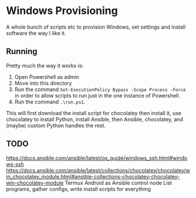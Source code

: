 # Windows Provisioning
A whole bunch of scripts etc to provision Windows, set settings and install software the way I like it.

## Running

Pretty much the way it works is:
1. Open Powershell as admin
2. Move into this directory
3. Run the command `Set-ExecutionPolicy Bypass -Scope Process -Force` in order to allow scripts to run just in the one instance of Powershell.
4. Run the command `.\run.ps1`.

This will first download the install script for chocolatey then install it, use chocolatey to install Python, install Ansible, then Ansible, chocolatey, and (maybe) custom Python handles the rest.

## TODO

https://docs.ansible.com/ansible/latest/os_guide/windows_ssh.html#windows-ssh
https://docs.ansible.com/ansible/latest/collections/chocolatey/chocolatey/win_chocolatey_module.html#ansible-collections-chocolatey-chocolatey-win-chocolatey-module
Termux Android as Ansible control node
List programs, gather configs, write install scripts for everything